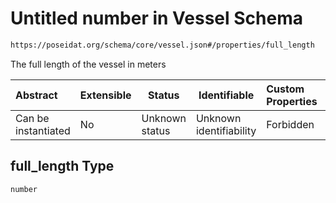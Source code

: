 # Untitled number in Vessel Schema

```txt
https://poseidat.org/schema/core/vessel.json#/properties/full_length
```

The full length of the vessel in meters


| Abstract            | Extensible | Status         | Identifiable            | Custom Properties | Additional Properties | Access Restrictions | Defined In                                                       |
| :------------------ | ---------- | -------------- | ----------------------- | :---------------- | --------------------- | ------------------- | ---------------------------------------------------------------- |
| Can be instantiated | No         | Unknown status | Unknown identifiability | Forbidden         | Allowed               | none                | [vessel.json\*](schemas/core/vessel.json "open original schema") |

## full_length Type

`number`

